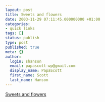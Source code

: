 ```yaml
---
layout: post
title: Sweets and flowers
date: 2003-11-29 07:11:45.000000000 +01:00
categories:
- quick links
tags: []
status: publish
type: post
published: true
meta: {}
author:
  login: shanson
  email: papascott-wp@gmail.com
  display_name: PapaScott
  first_name: Scott
  last_name: Hanson
---
```

<p><a title="The administration's first plan for Iraqi reconstruction (or lack thereof)" href="http://www.matthewyglesias.com/archives/001940.html#001940">Sweets and flowers</a></p>

